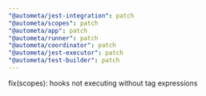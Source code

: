 ```yaml
---
"@autometa/jest-integration": patch
"@autometa/scopes": patch
"@autometa/app": patch
"@autometa/runner": patch
"@autometa/coordinator": patch
"@autometa/jest-executor": patch
"@autometa/test-builder": patch
---
```


fix(scopes): hooks not executing without tag expressions
